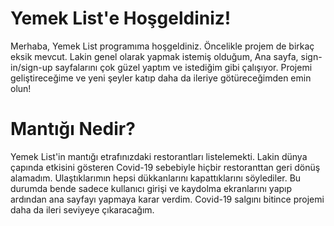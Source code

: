 # Yemek List'e Hoşgeldiniz!


Merhaba, Yemek List programıma hoşgeldiniz. Öncelikle projem de birkaç eksik mevcut. Lakin genel olarak yapmak istemiş olduğum, Ana sayfa, sign-in/sign-up sayfalarını çok güzel yaptım ve istediğim gibi çalışıyor. Projemi geliştireceğime ve yeni şeyler katıp daha da ileriye götüreceğimden emin olun!

# Mantığı Nedir?


Yemek List'in mantığı etrafınızdaki restorantları listelemekti. Lakin dünya çapında etkisini gösteren Covid-19 sebebiyle hiçbir restoranttan geri dönüş alamadım. Ulaştıklarımın hepsi dükkanlarını kapattıklarını söylediler. Bu durumda bende sadece kullanıcı girişi ve kaydolma ekranlarını yapıp ardından ana sayfayı yapmaya karar verdim. Covid-19 salgını bitince projemi daha da ileri seviyeye çıkaracağım.
